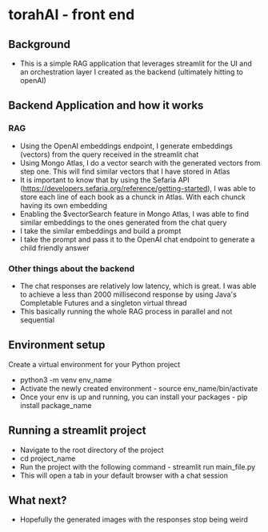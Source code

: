 # torahAI - front end 

## Background
  - This is a simple RAG application that leverages streamlit for the UI and an orchestration layer I created as the backend (ultimately hitting to openAI)


## Backend Application and how it works
### RAG
  - Using the OpenAI embeddings endpoint, I generate embeddings (vectors) from the query received in the streamlit chat 
  - Using Mongo Atlas, I do a vector search with the generated vectors from step one. This will find similar vectors that I have stored in Atlas
  - It is important to know that by using the Sefaria API (https://developers.sefaria.org/reference/getting-started), I was able to store each line of each book as a chunck in Atlas. With each chunck having its own embedding
  - Enabling the $vectorSearch feature in Mongo Atlas, I was able to find similar embeddings to the ones generated from the chat query
  - I take the similar embeddings and build a prompt
  - I take the prompt and pass it to the OpenAI chat endpoint to generate a child friendly answer

### Other things about the backend
  - The chat responses are relatively low latency, which is great. I was able to achieve a less than 2000 millisecond response by using Java's Completable Futures and a singleton virtual thread
  - This basically running the whole RAG process in parallel and not sequential


## Environment setup
Create a virtual environment for your Python project
  - python3 -m venv env_name
  - Activate the newly created environment - source env_name/bin/activate
  - Once your env is up and running, you can install your packages - pip install package_name

## Running a streamlit project
  - Navigate to the root directory of the project
  - cd project_name
  - Run the project with the following command - streamlit run main_file.py
  - This will open a tab in your default browser with a chat session

## What next?
  - Hopefully the generated images with the responses stop being weird

